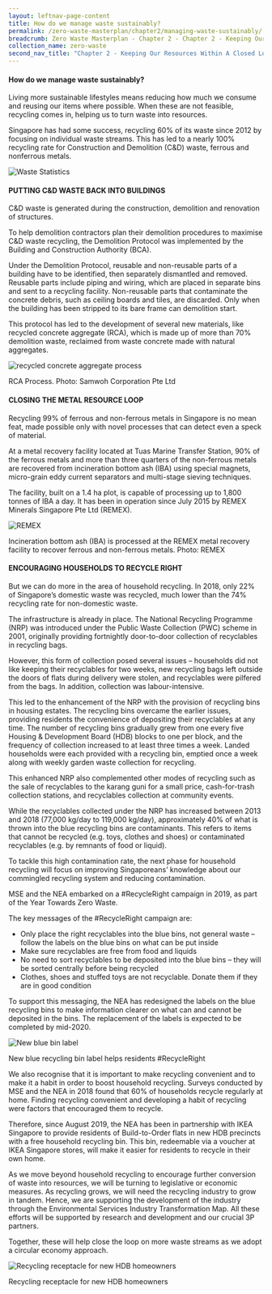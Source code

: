 ```yaml
---
layout: leftnav-page-content
title: How do we manage waste sustainably?
permalink: /zero-waste-masterplan/chapter2/managing-waste-sustainably/
breadcrumb: Zero Waste Masterplan - Chapter 2 - Chapter 2 - Keeping Our Resources Within A Closed Loop
collection_name: zero-waste
second_nav_title: "Chapter 2 - Keeping Our Resources Within A Closed Loop"
---
```


#### How do we manage waste sustainably?

Living more sustainable lifestyles means
reducing how much we consume and reusing
our items where possible. When these are not
feasible, recycling comes in, helping us to turn
waste into resources.

Singapore has had some success, recycling
60% of its waste since 2012 by focusing on
individual waste streams. This has led to a
nearly 100% recycling rate for Construction
and Demolition (C&D) waste, ferrous and nonferrous
metals.

![Waste Statistics](/images/ch2_waste_statistics.png)


#### PUTTING C&D WASTE BACK INTO BUILDINGS

C&D waste is generated during the
construction, demolition and renovation of
structures.

To help demolition contractors plan their
demolition procedures to maximise C&D
waste recycling, the Demolition Protocol
was implemented by the Building and
Construction Authority (BCA).

Under the Demolition Protocol, reusable and
non-reusable parts of a building have to be
identified, then separately dismantled and
removed. Reusable parts include piping and
wiring, which are placed in separate bins and
sent to a recycling facility. Non-reusable parts
that contaminate the concrete debris, such as
ceiling boards and tiles, are discarded. Only
when the building has been stripped to its
bare frame can demolition start.

This protocol has led to the development of
several new materials, like recycled concrete
aggregate (RCA), which is made up of more
than 70% demolition waste, reclaimed
from waste concrete made with natural
aggregates.

![recycled concrete aggregate process](/images/ch2_RCA_process.png)
<caption>RCA Process. Photo: Samwoh Corporation Pte Ltd</caption>

#### CLOSING THE METAL RESOURCE LOOP

Recycling 99% of ferrous and non-ferrous
metals in Singapore is no mean feat, made
possible only with novel processes that can
detect even a speck of material.

At a metal recovery facility located at Tuas
Marine Transfer Station, 90% of the ferrous
metals and more than three quarters of
the non-ferrous metals are recovered from
incineration bottom ash (IBA) using special
magnets, micro-grain eddy current separators
and multi-stage sieving techniques.

The facility, built on a 1.4 ha plot, is capable of
processing up to 1,800 tonnes of IBA a day.
It has been in operation since July 2015 by
REMEX Minerals Singapore Pte Ltd (REMEX).

![REMEX](/images/ch2_remex.jpg)
<caption>Incineration bottom ash (IBA) is processed at the REMEX metal recovery facility to recover ferrous and non-ferrous metals. Photo: REMEX</caption>


#### ENCOURAGING HOUSEHOLDS TO RECYCLE RIGHT

But we can do more in the area of household
recycling. In 2018, only 22% of Singapore’s
domestic waste was recycled, much lower
than the 74% recycling rate for non-domestic
waste.

The infrastructure is already in place. The
National Recycling Programme (NRP) was introduced under the Public Waste Collection
(PWC) scheme in 2001, originally providing
fortnightly door-to-door collection of
recyclables in recycling bags.

However, this form of collection posed
several issues – households did not like
keeping their recyclables for two weeks, new
recycling bags left outside the doors of flats
during delivery were stolen, and recyclables
were pilfered from the bags. In addition,
collection was labour-intensive.

This led to the enhancement of the NRP with
the provision of recycling bins in housing
estates. The recycling bins overcame
the earlier issues, providing residents the
convenience of depositing their recyclables
at any time. The number of recycling bins
gradually grew from one every five Housing
& Development Board (HDB) blocks to one
per block, and the frequency of collection
increased to at least three times a week.
Landed households were each provided with
a recycling bin, emptied once a week along
with weekly garden waste collection for
recycling.

This enhanced NRP also complemented
other modes of recycling such as the sale
of recyclables to the karang guni for a small
price, cash-for-trash collection stations, and
recyclables collection at community events.

While the recyclables collected under the
NRP has increased between 2013 and 2018 (77,000 kg/day to 119,000 kg/day),
approximately 40% of what is thrown into the
blue recycling bins are contaminants. This
refers to items that cannot be recycled (e.g.
toys, clothes and shoes) or contaminated
recyclables (e.g. by remnants of food or
liquid).

To tackle this high contamination rate, the
next phase for household recycling will focus
on improving Singaporeans’ knowledge
about our commingled recycling system and
reducing contamination.

MSE and the NEA embarked on a
#RecycleRight campaign in 2019, as part
of the Year Towards Zero Waste.

The key messages of the #RecycleRight campaign are:

* Only place the right recyclables into the blue bins, not general waste – follow the labels on the blue bins on what can be put inside
* Make sure recyclables are free from food and liquids
* No need to sort recyclables to be deposited into the blue bins – they will be sorted centrally before being recycled
* Clothes, shoes and stuffed toys are not recyclable. Donate them if they are in good condition

To support this messaging, the NEA has
redesigned the labels on the blue recycling
bins to make information clearer on what
can and cannot be deposited in the bins. The
replacement of the labels is expected to be
completed by mid-2020.


![New blue bin label](/images/ch2_blue_bin_label.jpg)
<caption>New blue recycling bin label helps residents #RecycleRight</caption>

We also recognise that it is important to
make recycling convenient and to make it a
habit in order to boost household recycling.
Surveys conducted by MSE and the NEA
in 2018 found that 60% of households
recycle regularly at home. Finding recycling
convenient and developing a habit of recycling
were factors that encouraged them to recycle. 

Therefore, since August 2019, the NEA has
been in partnership with IKEA Singapore to
provide residents of Build-to-Order flats in new
HDB precincts with a free household recycling
bin. This bin, redeemable via a voucher at
IKEA Singapore stores, will make it easier for
residents to recycle in their own home.

As we move beyond household recycling to
encourage further conversion of waste into
resources, we will be turning to legislative
or economic measures. As recycling grows,
we will need the recycling industry to
grow in tandem. Hence, we are supporting
the development of the industry through
the Environmental Services Industry
Transformation Map. All these efforts will be
supported by research and development and
our crucial 3P partners.

Together, these will help close the loop on
more waste streams as we adopt a circular
economy approach.

![Recycling receptacle for new HDB homeowners](/images/ch2_recycling_receptacle.jpg)
<caption>Recycling receptacle for new HDB homeowners</caption>

